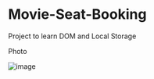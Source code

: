 # Movie-Seat-Booking
Project to learn DOM and Local Storage 


Photo

![image](https://user-images.githubusercontent.com/83628117/147485276-d535a3e6-803f-47f6-baa4-3b09637698b4.png)

